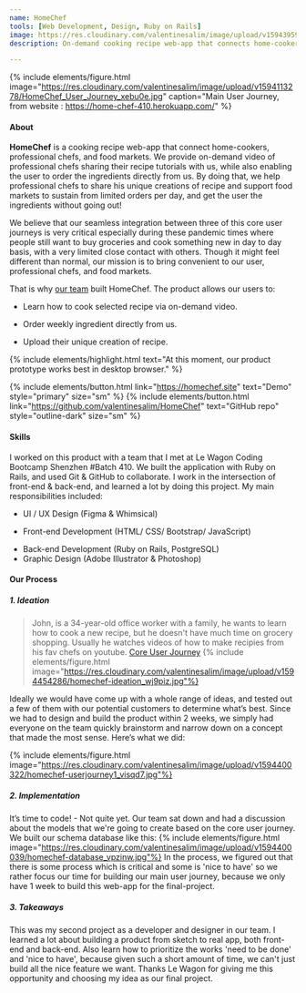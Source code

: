 ```yaml
---
name: HomeChef
tools: [Web Development, Design, Ruby on Rails]
image: https://res.cloudinary.com/valentinesalim/image/upload/v1594395930/HomeChef_logo_preview_bkvbvp.jpg
description: On-demand cooking recipe web-app that connects home-cookers, professional chefs, and food markets.

---
```

{% include elements/figure.html image="https://res.cloudinary.com/valentinesalim/image/upload/v1594113278/HomeChef_User_Journey_xebu0e.jpg" caption="Main User Journey, from website : https://home-chef-410.herokuapp.com/" %}
#### **About**

**HomeChef** is a cooking recipe web-app that connect home-cookers, professional chefs, and food markets. We provide on-demand video of professional chefs sharing their recipe tutorials with us, while also enabling the user to order the ingredients directly from us. By doing that, we help professional chefs to share his unique creations of recipe and support food markets to sustain from limited orders per day, and get the user the ingredients without going out!

We believe that our seamless integration between three of this core user journeys is very critical especially during these pandemic times where people still want to buy groceries and cook something new in day to day basis, with a very limited close contact with others. Though it might feel different than normal, our mission is to bring convenient to our user, professional chefs, and food markets.

That is why [our team](https://github.com/toralero/HomeChef/graphs/contributors) built HomeChef. The product allows our users to:
* Learn how to cook selected recipe via on-demand video.
- Order weekly ingredient directly from us.
+ Upload their unique creation of recipe.

{% include elements/highlight.html text="At this moment, our product prototype works best in desktop browser." %}

{% include elements/button.html link="https://homechef.site" text="Demo" style="primary" size="sm" %}
{% include elements/button.html link="https://github.com/valentinesalim/HomeChef" text="GitHub repo" style="outline-dark" size="sm" %}





#### **Skills**
I worked on this product with a team that I met at Le Wagon Coding Bootcamp Shenzhen #Batch 410. We built the application with Ruby on Rails, and used Git & GitHub to collaborate. I work in the intersection of front-end & back-end, and learned a lot by doing this project. My main responsibilities included:
* UI / UX Design (Figma & Whimsical)
- Front-end Development (HTML/ CSS/ Bootstrap/ JavaScript)
+ Back-end Development (Ruby on Rails, PostgreSQL)
+ Graphic Design (Adobe Illustrator & Photoshop)

#### **Our Process**

##### **1. Ideation**

> John, is a 34-year-old office worker with a family, he wants to learn how to cook a new recipe, but he doesn't have much time on grocery shopping. Usually he watches videos of how to make recipies from his fav chefs on youtube. [Core User Journey](https://docs.google.com/spreadsheets/d/1AatnNYICiYwgaA5Q2cSVDMMgO3-Z3CEpL4Ub-fPHTvc/edit?usp=sharing)
{% include elements/figure.html image="https://res.cloudinary.com/valentinesalim/image/upload/v1594454286/homechef-ideation_wj9piz.jpg"%}


Ideally we would have come up with a whole range of ideas, and tested out a few of them with our potential customers to determine what’s best. Since we had to design and build the product within 2 weeks, we simply had everyone on the team quickly brainstorm and narrow down on a concept that made the most sense. Here’s what we did:


{% include elements/figure.html image="https://res.cloudinary.com/valentinesalim/image/upload/v1594400322/homechef-userjourney1_visqd7.jpg"%}


##### **2. Implementation**
It’s time to code! - Not quite yet. Our team sat down and had a discussion about the models that we're going to create based on the core user journey. We built our schema database like this:
{% include elements/figure.html image="https://res.cloudinary.com/valentinesalim/image/upload/v1594400039/homechef-database_vpzinw.jpg"%}
In the process, we figured out that there is some process which is critical and some is 'nice to have' so we rather focus our time for building our main user journey, because we only have 1 week to build this web-app for the final-project.


##### **3. Takeaways**
This was my second project as a developer and designer in our team. I learned a lot about building a product from sketch to real app, both front-end and back-end. Also learn how to prioritize the works 'need to be done' and 'nice to have', because given such a short amount of time, we can't just build all the nice feature we want. Thanks Le Wagon for giving me this opportunity and choosing my idea as our final project.

